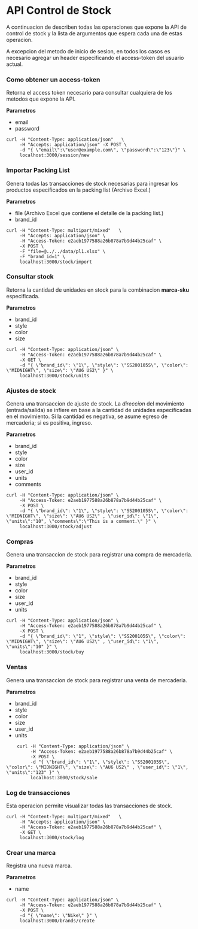 # API Control de Stock
A continuacion de describen todas las operaciones que expone la API de control
de stock y la lista de argumentos que espera cada una de estas operacion.

A excepcion del metodo de inicio de sesion, en todos los casos es necesario
agregar un header especificando el access-token del usuario actual.

### Como obtener un access-token
Retorna el access token necesario para consultar cualquiera de los metodos que
expone la API.

**Parametros**
* email
* password

```
curl -H "Content-Type: application/json"   \
	 -H "Accepts: application/json" -X POST \
	 -d "{ \"email\":\"user@example.com\", \"password\":\"123\"}" \
   	 localhost:3000/session/new
```

### Importar Packing List
Genera todas las transacciones de stock necesarias para ingresar los productos
especificados en la packing list (Archivo Excel.)

**Parametros**
* file (Archivo Excel que contiene el detalle de la packing list.)
* brand_id

```
curl -H "Content-Type: multipart/mixed"   \
	 -H "Accepts: application/json" \
	 -H "Access-Token: e2aeb1977588a26b878a7b9d44b25caf" \
	 -X POST \
	 -F "file=@../../data/pl1.xlsx" \
	 -F "brand_id=1" \
	 localhost:3000/stock/import
```

### Consultar stock
Retorna la cantidad de unidades en stock para la combinacion **marca-sku**
especificada.

**Parametros**
* brand_id
* style
* color
* size

```
curl -H "Content-Type: application/json" \
	 -H "Access-Token: e2aeb1977588a26b878a7b9d44b25caf" \
	 -X GET \
	 -d "{ \"brand_id\": \"1\", \"style\": \"SS200105S\", \"color\": \"MIDNIGHT\", \"size\": \"AU6 US2\" }" \
	 localhost:3000/stock/units
```

### Ajustes de stock
Genera una transaccion de ajuste de stock.
La *direccion* del movimiento (entrada/salida) se infiere en base a la 
cantidad de unidades especificadas en el movimiento. Si la cantidad es
negativa, se asume egreso de mercaderia; si es positiva, ingreso.

**Parametros**
* brand_id
* style
* color
* size
* user_id
* units
* comments

```
curl -H "Content-Type: application/json" \
	 -H "Access-Token: e2aeb1977588a26b878a7b9d44b25caf" \
	 -X POST \
	 -d "{ \"brand_id\": \"1\", \"style\": \"SS200105S\", \"color\": \"MIDNIGHT\", \"size\": \"AU6 US2\" , \"user_id\": \"1\", \"units\":"10", \"comments\":\"This is a comment.\" }" \
	 localhost:3000/stock/adjust
```

### Compras
Genera una transaccion de stock para registrar una compra de mercaderia.

**Parametros**
* brand_id
* style
* color
* size
* user_id
* units

```
curl -H "Content-Type: application/json" \
	 -H "Access-Token: e2aeb1977588a26b878a7b9d44b25caf" \
	 -X POST \
	 -d "{ \"brand_id\": \"1", \"style\": \"SS200105S\", \"color\": \"MIDNIGHT\", \"size\": \"AU6 US2\" , \"user_id\": \"1\", \"units\":"10" }" \
	 localhost:3000/stock/buy
```

### Ventas
Genera una transaccion de stock para registrar una venta de mercaderia.

**Parametros**
* brand_id
* style
* color
* size
* user_id
* units

```
    curl -H "Content-Type: application/json" \
		 -H "Access-Token: e2aeb1977588a26b878a7b9d44b25caf" \
         -X POST \
         -d "{ \"brand_id\": \"1\", \"style\": \"SS200105S\", \"color\": \"MIDNIGHT\", \"size\": \"AU6 US2\" , \"user_id\": \"1\", \"units\":"123" }" \
         localhost:3000/stock/sale
```

### Log de transacciones
Esta operacion permite visualizar todas las transacciones de stock.

```
curl -H "Content-Type: multipart/mixed"   \
	 -H "Accepts: application/json" \
	 -H "Access-Token: e2aeb1977588a26b878a7b9d44b25caf" \
	 -X GET \
	 localhost:3000/stock/log
```

### Crear una marca
Registra una nueva marca.

**Parametros**
* name

```
curl -H "Content-Type: application/json" \
	 -H "Access-Token: e2aeb1977588a26b878a7b9d44b25caf" \
	 -X POST \
	 -d "{ \"name\": \"Nike\" }" \
	 localhost:3000/brands/create
```


